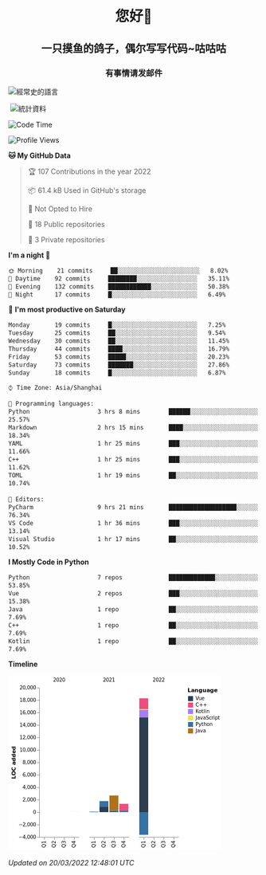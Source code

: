 

<!--
**kitUIN/kitUIN** is a ✨ _special_ ✨ repository because its `README.md` (this file) appears on your GitHub profile.

Here are some ideas to get you started:

- 🔭 I’m currently working on ...
- 🌱 I’m currently learning ...
- 👯 I’m looking to collaborate on ...
- 🤔 I’m looking for help with ...
- 💬 Ask me about ...
- 📫 How to reach me: ...
- 😄 Pronouns: ...
- ⚡ Fun fact: ...
-->
<h1 align="center">您好👋</h1>
<h2 align="center">一只摸鱼的鸽子，偶尔写写代码~咕咕咕</h2>
<h3 align="center">有事情请发邮件</h3>



<p><img align="center" src="https://github-readme-stats.vercel.app/api/top-langs?username=kitUIN&show_icons=true&theme=gruvbox&locale=cn&layout=compact" alt="經常史的語言" /></p>

<p>&nbsp;<img align="center" src="https://github-readme-stats.vercel.app/api?username=kitUIN&show_icons=true&theme=gruvbox&locale=cn" alt="統計資料" /></p>


<!--START_SECTION:waka-->
![Code Time](http://img.shields.io/badge/Code%20Time-440%20hrs%203%20mins-blue)

![Profile Views](http://img.shields.io/badge/Profile%20Views-88-blue)

**🐱 My GitHub Data** 

> 🏆 107 Contributions in the year 2022
 > 
> 📦 61.4 kB Used in GitHub's storage 
 > 
> 🚫 Not Opted to Hire
 > 
> 📜 18 Public repositories 
 > 
> 🔑 3 Private repositories  
 > 
**I'm a night 🦉** 

```text
🌞 Morning    21 commits     ██░░░░░░░░░░░░░░░░░░░░░░░   8.02% 
🌆 Daytime    92 commits     ████████░░░░░░░░░░░░░░░░░   35.11% 
🌃 Evening    132 commits    ████████████░░░░░░░░░░░░░   50.38% 
🌙 Night      17 commits     █░░░░░░░░░░░░░░░░░░░░░░░░   6.49%

```
📅 **I'm most productive on Saturday** 

```text
Monday       19 commits     █░░░░░░░░░░░░░░░░░░░░░░░░   7.25% 
Tuesday      25 commits     ██░░░░░░░░░░░░░░░░░░░░░░░   9.54% 
Wednesday    30 commits     ██░░░░░░░░░░░░░░░░░░░░░░░   11.45% 
Thursday     44 commits     ████░░░░░░░░░░░░░░░░░░░░░   16.79% 
Friday       53 commits     █████░░░░░░░░░░░░░░░░░░░░   20.23% 
Saturday     73 commits     ███████░░░░░░░░░░░░░░░░░░   27.86% 
Sunday       18 commits     █░░░░░░░░░░░░░░░░░░░░░░░░   6.87%

```


```text
⌚︎ Time Zone: Asia/Shanghai

💬 Programming languages: 
Python                   3 hrs 8 mins        ██████░░░░░░░░░░░░░░░░░░░   25.57% 
Markdown                 2 hrs 15 mins       ████░░░░░░░░░░░░░░░░░░░░░   18.34% 
YAML                     1 hr 25 mins        ███░░░░░░░░░░░░░░░░░░░░░░   11.66% 
C++                      1 hr 25 mins        ███░░░░░░░░░░░░░░░░░░░░░░   11.62% 
TOML                     1 hr 19 mins        ██░░░░░░░░░░░░░░░░░░░░░░░   10.74%

📝 Editors: 
PyCharm                  9 hrs 21 mins       ███████████████████░░░░░░   76.34% 
VS Code                  1 hr 36 mins        ███░░░░░░░░░░░░░░░░░░░░░░   13.14% 
Visual Studio            1 hr 17 mins        ██░░░░░░░░░░░░░░░░░░░░░░░   10.52%

```

**I Mostly Code in Python** 

```text
Python                   7 repos             █████████████░░░░░░░░░░░░   53.85% 
Vue                      2 repos             ███░░░░░░░░░░░░░░░░░░░░░░   15.38% 
Java                     1 repo              ██░░░░░░░░░░░░░░░░░░░░░░░   7.69% 
C++                      1 repo              ██░░░░░░░░░░░░░░░░░░░░░░░   7.69% 
Kotlin                   1 repo              ██░░░░░░░░░░░░░░░░░░░░░░░   7.69%

```


**Timeline**

![Chart not found](https://raw.githubusercontent.com/kitUIN/kitUIN/main/charts/bar_graph.png) 


 *Updated on 20/03/2022 12:48:01 UTC*
<!--END_SECTION:waka-->
